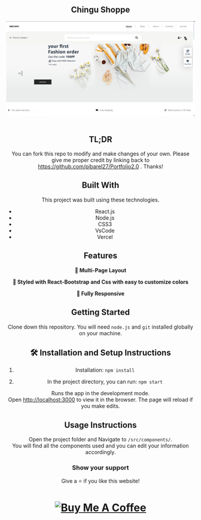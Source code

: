 <h2 align="center">
  Chingu Shoppe<br/>
  <a href="" target="_blank"></a>
</h2>
<div align="center">
  <img alt="Demo" src="./src/assets/Readme.png" />
</div>

<br/>

<center>
  
## TL;DR

You can fork this repo to modify and make changes of your own. Please give me proper credit by linking back to https://github.com/pibarel27/Portfolio2.0 . Thanks!

## Built With
This project was built using these technologies.

- React.js
- Node.js
- CSS3
- VsCode
- Vercel

## Features

**📖 Multi-Page Layout**

**🎨 Styled with React-Bootstrap and Css with easy to customize colors**

**📱 Fully Responsive**

## Getting Started

Clone down this repository. You will need `node.js` and `git` installed globally on your machine.

## 🛠 Installation and Setup Instructions

1. Installation: `npm install`

2. In the project directory, you can run: `npm start`

Runs the app in the development mode.\
Open [http://localhost:3000](http://localhost:3000) to view it in the browser.
The page will reload if you make edits.

## Usage Instructions

Open the project folder and Navigate to `/src/components/`. <br/>
You will find all the components used and you can edit your information accordingly.

### Show your support

Give a ⭐ if you like this website!

<a href="https://buymeacoffee.com/pibarel" target="_blank"><img src="https://cdn.buymeacoffee.com/buttons/v2/default-violet.png" alt="Buy Me A Coffee" height= "60px" width= "217px" ></a>
=======

